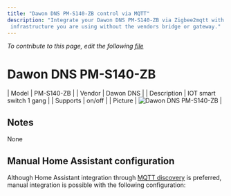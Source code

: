 ```yaml
---
title: "Dawon DNS PM-S140-ZB control via MQTT"
description: "Integrate your Dawon DNS PM-S140-ZB via Zigbee2mqtt with whatever smart home
 infrastructure you are using without the vendors bridge or gateway."
---
```


*To contribute to this page, edit the following
[file](https://github.com/Koenkk/zigbee2mqtt.io/blob/master/docs/devices/PM-S140-ZB.md)*

# Dawon DNS PM-S140-ZB

| Model | PM-S140-ZB  |
| Vendor  | Dawon DNS  |
| Description | IOT smart switch 1 gang |
| Supports | on/off |
| Picture | ![Dawon DNS PM-S140-ZB](./assets/devices/PM-S140-ZB.jpg) |

## Notes

None

## Manual Home Assistant configuration
Although Home Assistant integration through [MQTT discovery](../integration/home_assistant) is preferred,
manual integration is possible with the following configuration:
